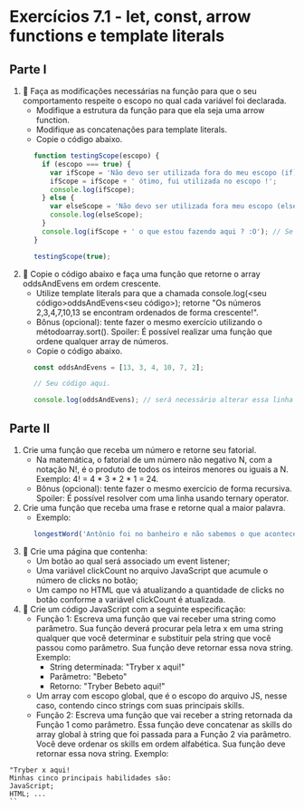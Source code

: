 # Exercícios 7.1 - let, const, arrow functions e template literals

## Parte I
1. 🚀 Faça as modificações necessárias na função para que o seu comportamento respeite o escopo no qual cada variável foi declarada.
	* Modifique a estrutura da função para que ela seja uma arrow function.
	* Modifique as concatenações para template literals.
	* Copie o código abaixo.

```javascript
      function testingScope(escopo) {
        if (escopo === true) {
          var ifScope = 'Não devo ser utilizada fora do meu escopo (if)';
          ifScope = ifScope + ' ótimo, fui utilizada no escopo !';
          console.log(ifScope);
        } else {
          var elseScope = 'Não devo ser utilizada fora meu escopo (else)';
          console.log(elseScope);
        }
        console.log(ifScope + ' o que estou fazendo aqui ? :O'); // Se necessário esta linha pode ser removida.
      }

      testingScope(true);
```
2. 🚀 Copie o código abaixo e faça uma função que retorne o array oddsAndEvens em ordem crescente.
	* Utilize template literals para que a chamada console.log(<seu código>oddsAndEvens<seu código>); retorne "Os números 2,3,4,7,10,13 se encontram ordenados de forma crescente!".
	* Bônus (opcional): tente fazer o mesmo exercício utilizando o métodoarray.sort(). Spoiler: É possível realizar uma função que ordene qualquer array de números.
	* Copie o código abaixo.

```javascript
      const oddsAndEvens = [13, 3, 4, 10, 7, 2];

      // Seu código aqui.

      console.log(oddsAndEvens); // será necessário alterar essa linha 😉
```

## Parte II
1. Crie uma função que receba um número e retorne seu fatorial.
	* Na matemática, o fatorial de um número não negativo N, com a notação N!, é o produto de todos os inteiros menores ou iguais a N. Exemplo: 4! = 4 * 3 * 2 * 1 = 24.
	* Bônus (opcional): tente fazer o mesmo exercício de forma recursiva. Spoiler: É possível resolver com uma linha usando ternary operator.
2. Crie uma função que receba uma frase e retorne qual a maior palavra.
	* Exemplo:

```javascript
      longestWord('Antônio foi no banheiro e não sabemos o que aconteceu') // retorna 'aconteceu'
```
3. 🚀 Crie uma página que contenha:
	* Um botão ao qual será associado um event listener;
	* Uma variável clickCount no arquivo JavaScript que acumule o número de clicks no botão;
	* Um campo no HTML que vá atualizando a quantidade de clicks no botão conforme a variável clickCount é atualizada.
4. 🚀 Crie um código JavaScript com a seguinte especificação:
	* Função 1: Escreva uma função que vai receber uma string como parâmetro. Sua função deverá procurar pela letra x em uma string qualquer que você determinar e substituir pela string que você passou como parâmetro. Sua função deve retornar essa nova string.
Exemplo:
		* String determinada: "Tryber x aqui!"
		* Parâmetro: "Bebeto"
		* Retorno: "Tryber Bebeto aqui!"
	* Um array com escopo global, que é o escopo do arquivo JS, nesse caso, contendo cinco strings com suas principais skills.
	* Função 2: Escreva uma função que vai receber a string retornada da Função 1 como parâmetro. Essa função deve concatenar as skills do array global à string que foi passada para a Função 2 via parâmetro. Você deve ordenar os skills em ordem alfabética. Sua função deve retornar essa nova string.
Exemplo:

```
"Tryber x aqui!
Minhas cinco principais habilidades são:
JavaScript;
HTML; ...
``
